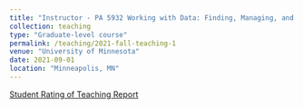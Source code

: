 ```yaml
---
title: "Instructor - PA 5932 Working with Data: Finding, Managing, and Using Data"
collection: teaching
type: "Graduate-level course"
permalink: /teaching/2021-fall-teaching-1
venue: "University of Minnesota"
date: 2021-09-01
location: "Minneapolis, MN"
---
```


[Student Rating of Teaching Report](https://yiw0104.github.io/files/SRT_PA5932_Fall2021.pdf)